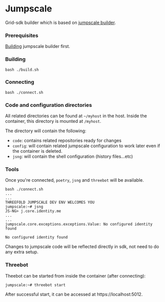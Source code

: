 # Jumpscale

Grid-sdk builder which is based on [jumpscale builder](../jumpscale/README.md).

### Prerequisites

[Building](../jumpscale/README.md#building) jumpscale builder first.

### Building

```
bash ./build.sh
```

### Connecting

```
bash ./connect.sh
```

### Code and configuration directories

All related directories can be found at `~/myhost` in the host. Inside the container, this directory is mounted at `/myhost`.

The directory will contain the following:

* `code`: contains related repositories ready for changes
* `config`: will contain related jumpscale configuration to work later even if the container is deleted.
* `jsng`: will contain the shell configuration (history files...etc)

### Tools

Once you're connected, `poetry`, `jsng` and `threebot` will be available.

```
bash ./connect.sh
...
...
THREEFOLD JUMPSCALE DEV ENV WELCOMES YOU
jumpscale:~# jsng
JS-NG> j.core.identity.me
...
...
jumpscale.core.exceptions.exceptions.Value: No configured identity found

No configured identity found
```

Changes to jumpscale code will be reflected directly in sdk, not need to do any extra setup.


### Threebot

Theebot can be started from inside the container (after connecting):

```
jumpscale:~# threebot start
```

After successful start, it can be accessed at https://localhost:5012.

